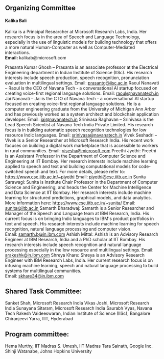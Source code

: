 
<h2> Organizing Committee </h2> 
<h4> <b> Kalika Bali </b> </h4>  Kalika is a Principal Researcher at Microsoft Research Labs, India. Her research focus is in the area of Speech and Language Technology, especially in the use of linguistic models for building technology that offers a more natural Human-Computer as well as Computer-Mediated interactions. 
<br> <b> Email: </b> kalikab@microsoft.com 

<br>

Prasanta Kumar Ghosh – Prasanta is an associate professor at the Electrical Engineering department in Indian Institute of Science (IISc). His research interests include speech production, speech recognition, pronunciation evaluation in multilingual settings. 
Email: prasantg@iisc.ac.in 
Raoul Nanavati – Raoul is the CEO of Navana Tech - a conversational AI startup focused on creating voice-first regional language solutions. 
Email: raoul@navanatech.in 
Jai Nanavati – Jai is the CTO of Navana Tech  - a conversational AI startup focused on creating voice-first regional language solutions. He is a computer engineering graduate from the University of Michigan Ann Arbor and has previously worked as a system architect and blockchain application developer. 
Email: jai@navanatech.in 
Srinivasa Raghavan – Srinivasa is the Lead Speech Scientist at Navana Tech India Private Limited. His research focus is in building automatic speech recognition technologies for low resource Indic languages. 
Email: srinivasa@navanatech.in 
Vivek Seshadri – Vivek is a Senior Researcher at Microsoft Research India. His recent work focuses on building a digital work marketplace that is accessible to workers in rural communities. 
Email: visesha@microsoft.com
Preethi Jyothi: Preethi is an Assistant Professor in the Department of Computer Science and Engineering at IIT Bombay. Her research interests include machine learning applied to speech and text and building computational models for code-switched speech and text. For more details, please refer to: https://www.cse.iitb.ac.in/~pjyothi 
Email: pjyothi@cse.iitb.ac.in
Sunita Sarawagi: Sunita is Institute Chair Professor in the Department of Computer Science and Engineering, and heads the Center for Machine Intelligence and Data Science  at IIT Bombay. Her research interests include machine learning for structured 
predictions, graphical models, and data analytics. More information here: https://www.cse.iitb.ac.in/~sunita/
Email: sunita@iitb.ac.in
Samarth Bharadwaj: Samarth is a Senior Researcher and Manager of the Speech and Language team at IBM Research, India.  His current focus is on bringing Indic languages to IBM's product portfolios in text and speech. His research interests include machine learning for speech recognition, natural language processing and computer vision.  
Email: samarth.b@in.ibm.com
Ashish Mittal: Ashish is an Advisory Research Engineer at IBM Research, India and a PhD scholar at IIT Bombay. His research interests include speech recognition and natural language processing especially in the low resource and multilingual settings. 
Email: arakeshk@in.ibm.com
Shreya Khare: Shreya is an Advisory Research Engineer with IBM Research Labs, India. Her current research focus is on infusing machine learning, speech and natural language processing to build systems for multilingual communities.  
Email: skhare34@in.ibm.com

<h2> Shared Task Committee: </h2>
Sanket Shah, Microsoft Research India
Vikas Joshi, Microsoft Research India
Sunayana Sitaram, Microsoft Research India
Saurabh Vyas, Navana Tech
Rakesh Vaideeswaran, Indian Institute of Science (IISc), Bangalore
Chiranjeevi Yarra, IIIT, Hyderabad

<h2> Program committee: </h2>

Hema Murthy, IIT Madras
S. Umesh, IIT Madras
Tara Sainath, Google Inc.
Shinji Watanabe, Johns Hopkins University
